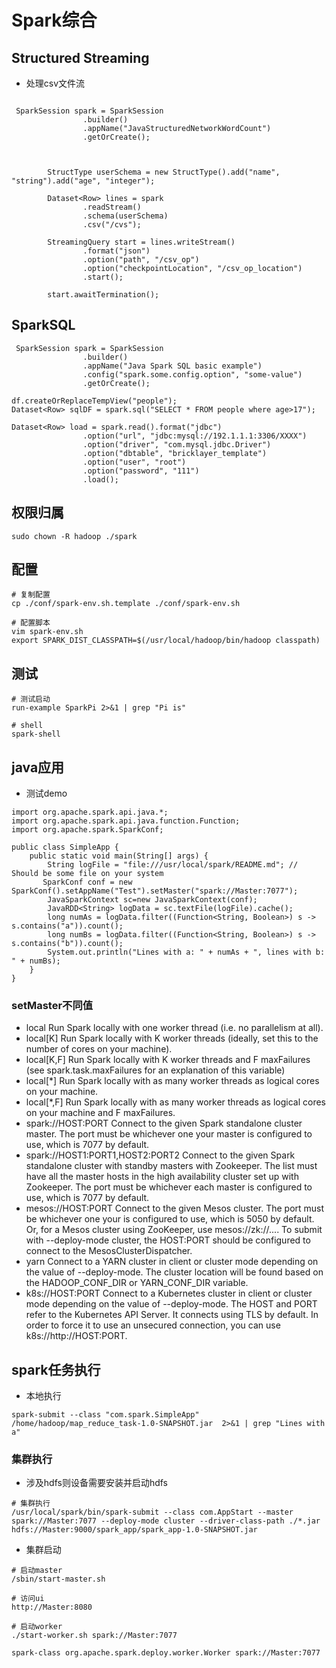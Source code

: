 # Spark综合

## Structured Streaming
* 处理csv文件流
```

 SparkSession spark = SparkSession
                .builder()
                .appName("JavaStructuredNetworkWordCount")
                .getOrCreate();



        StructType userSchema = new StructType().add("name", "string").add("age", "integer");

        Dataset<Row> lines = spark
                .readStream()
                .schema(userSchema)
                .csv("/cvs");

        StreamingQuery start = lines.writeStream()
                .format("json")
                .option("path", "/csv_op")
                .option("checkpointLocation", "/csv_op_location")
                .start();

        start.awaitTermination();

```

## SparkSQL
```
 SparkSession spark = SparkSession
                .builder()
                .appName("Java Spark SQL basic example")
                .config("spark.some.config.option", "some-value")
                .getOrCreate();

df.createOrReplaceTempView("people");
Dataset<Row> sqlDF = spark.sql("SELECT * FROM people where age>17");

Dataset<Row> load = spark.read().format("jdbc")
                .option("url", "jdbc:mysql://192.1.1.1:3306/XXXX")
                .option("driver", "com.mysql.jdbc.Driver")
                .option("dbtable", "bricklayer_template")
                .option("user", "root")
                .option("password", "111")
                .load();
```

## 权限归属
```
sudo chown -R hadoop ./spark
```

## 配置
```
# 复制配置
cp ./conf/spark-env.sh.template ./conf/spark-env.sh

# 配置脚本
vim spark-env.sh
export SPARK_DIST_CLASSPATH=$(/usr/local/hadoop/bin/hadoop classpath)
```

## 测试
```
# 测试启动
run-example SparkPi 2>&1 | grep "Pi is"

# shell
spark-shell
```


## java应用

* 测试demo
```
import org.apache.spark.api.java.*;
import org.apache.spark.api.java.function.Function;
import org.apache.spark.SparkConf;

public class SimpleApp {
    public static void main(String[] args) {
        String logFile = "file:///usr/local/spark/README.md"; // Should be some file on your system
       SparkConf conf = new SparkConf().setAppName("Test").setMaster("spark://Master:7077");
        JavaSparkContext sc=new JavaSparkContext(conf);
        JavaRDD<String> logData = sc.textFile(logFile).cache();
        long numAs = logData.filter((Function<String, Boolean>) s -> s.contains("a")).count();
        long numBs = logData.filter((Function<String, Boolean>) s -> s.contains("b")).count();
        System.out.println("Lines with a: " + numAs + ", lines with b: " + numBs);
    }
}
```


### setMaster不同值
* local	Run Spark locally with one worker thread (i.e. no parallelism at all).
* local[K]	Run Spark locally with K worker threads (ideally, set this to the number of cores on your machine).
* local[K,F]	Run Spark locally with K worker threads and F maxFailures (see spark.task.maxFailures for an explanation of this variable)
* local[*]	Run Spark locally with as many worker threads as logical cores on your machine.
* local[*,F]	Run Spark locally with as many worker threads as logical cores on your machine and F maxFailures.
* spark://HOST:PORT	Connect to the given Spark standalone cluster master. The port must be whichever one your master is configured to use, which is 7077 by default.
* spark://HOST1:PORT1,HOST2:PORT2	Connect to the given Spark standalone cluster with standby masters with Zookeeper. The list must have all the master hosts in the high availability cluster set up with Zookeeper. The port must be whichever each master is configured to use, which is 7077 by default.
* mesos://HOST:PORT	Connect to the given Mesos cluster. The port must be whichever one your is configured to use, which is 5050 by default. Or, for a Mesos cluster using ZooKeeper, use mesos://zk://.... To submit with --deploy-mode cluster, the HOST:PORT should be configured to connect to the MesosClusterDispatcher.
* yarn	Connect to a YARN cluster in client or cluster mode depending on the value of --deploy-mode. The cluster location will be found based on the HADOOP_CONF_DIR or YARN_CONF_DIR variable.
* k8s://HOST:PORT	Connect to a Kubernetes cluster in client or cluster mode depending on the value of --deploy-mode. The HOST and PORT refer to the Kubernetes API Server. It connects using TLS by default. In order to force it to use an unsecured connection, you can use k8s://http://HOST:PORT.


## spark任务执行

* 本地执行
```
spark-submit --class "com.spark.SimpleApp" /home/hadoop/map_reduce_task-1.0-SNAPSHOT.jar  2>&1 | grep "Lines with a"
```
###  集群执行
* 涉及hdfs则设备需要安装并启动hdfs
```
# 集群执行
/usr/local/spark/bin/spark-submit --class com.AppStart --master spark://Master:7077 --deploy-mode cluster --driver-class-path ./*.jar  hdfs://Master:9000/spark_app/spark_app-1.0-SNAPSHOT.jar
```

* 集群启动
```
# 启动master
/sbin/start-master.sh

# 访问ui
http://Master:8080

# 启动worker
./start-worker.sh spark://Master:7077

spark-class org.apache.spark.deploy.worker.Worker spark://Master:7077
```


